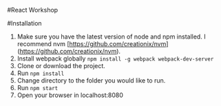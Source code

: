 #React Workshop

#Installation

1. Make sure you have the latest version of node and npm installed. I recommend nvm [https://github.com/creationix/nvm] (https://github.com/creationix/nvm).
2. Install webpack globally `npm install -g webpack webpack-dev-server`
3. Clone or download the project.
4. Run `npm install`
5. Change directory to the folder you would like to run.
6. Run `npm start`
7. Open your browser in localhost:8080